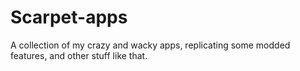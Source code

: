# Scarpet-apps
A collection of my crazy and wacky apps, replicating some modded features, and other stuff like that.
